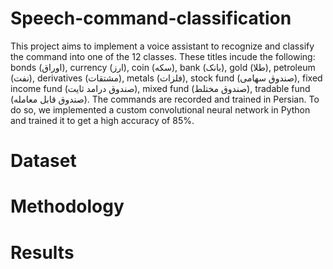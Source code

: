 # Speech-command-classification
This project aims to implement a voice assistant to recognize and classify the command into one of the 12 classes. These titles incude the following: bonds (اوراق), currency (ارز), coin (سکه), bank (بانک), gold (طلا), petroleum (نفت), derivatives (مشتقات), metals (فلزات), stock fund (صندوق سهامی), fixed income fund (صندوق درامد ثایت), mixed fund (صندوق مختلط), tradable fund (صندوق قابل معامله). The commands are recorded and trained in Persian. To do so, we implemented a custom convolutional neural network in Python and trained it to get a high accuracy of 85%.

# Dataset

# Methodology

# Results
